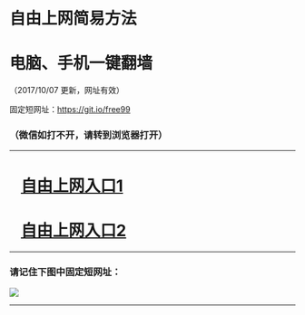 ﻿# 自由上网简易方法

# 电脑、手机一键翻墙

（2017/10/07 更新，网址有效）

固定短网址：https://git.io/free99

### （微信如打不开，请转到浏览器打开）


***





# &nbsp;&nbsp; <a href="http://ft705331769.fwq-tz-1001.info/fwqtz01.html?t=100700132419 " target="_blank">自由上网入口1</a>
# &nbsp;&nbsp; <a href="http://ft525915476.fwq-tz-1002.info/fwqtz02.html?t=100700129461 " target="_blank">自由上网入口2</a>
***

### 请记住下图中固定短网址：

<img src="https://s3-us-west-2.amazonaws.com/fwq-1001/yjfq-20170905okok.png" /> 


***

